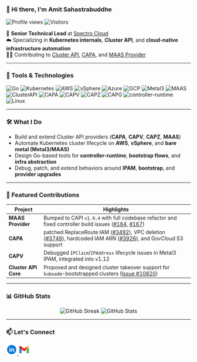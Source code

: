 ### 👋 Hi there, I'm Amit Sahastrabuddhe

<p align="left">
  <img src="https://gpvc.arturio.dev/AmitSahastra" alt="Profile views" />
  <img src="https://visitor-badge.laobi.icu/badge?page_id=AmitSahastra.AmitSahastra" alt="Visitors" />
</p>

🔭 **Senior Technical Lead** at [Spectro Cloud](https://www.spectrocloud.com/)  
☁️ Specializing in **Kubernetes internals**, **Cluster API**, and **cloud-native infrastructure automation**  
🧑‍💻 Contributing to [Cluster API](https://github.com/kubernetes-sigs/cluster-api), [CAPA](https://github.com/kubernetes-sigs/cluster-api-provider-aws), and [MAAS Provider](https://github.com/spectrocloud/cluster-api-provider-maas)

---

### 🧰 Tools & Technologies

![Go](https://img.shields.io/badge/-Go-00ADD8?style=flat&logo=go&logoColor=white)
![Kubernetes](https://img.shields.io/badge/-Kubernetes-326CE5?style=flat&logo=kubernetes&logoColor=white)
![AWS](https://img.shields.io/badge/-AWS-232F3E?style=flat&logo=amazon-aws)
![vSphere](https://img.shields.io/badge/-vSphere-73C3D5?style=flat&logo=vmware&logoColor=white)
![Azure](https://img.shields.io/badge/-Azure-0078D4?style=flat&logo=microsoft-azure&logoColor=white)
![GCP](https://img.shields.io/badge/-GCP-4285F4?style=flat&logo=google-cloud&logoColor=white)
![Metal3](https://img.shields.io/badge/-Metal3-blue?style=flat)
![MAAS](https://img.shields.io/badge/-MAAS-444444?style=flat&logo=ubuntu&logoColor=white)
![ClusterAPI](https://img.shields.io/badge/-ClusterAPI-orange)
![CAPA](https://img.shields.io/badge/-CAPA-brightgreen)
![CAPV](https://img.shields.io/badge/-CAPV-purple)
![CAPZ](https://img.shields.io/badge/-CAPZ-blueviolet)
![CAPG](https://img.shields.io/badge/-CAPG-lightgrey)
![controller-runtime](https://img.shields.io/badge/-controller--runtime-grey?style=flat)
![Linux](https://img.shields.io/badge/-Linux-FCC624?style=flat&logo=linux&logoColor=black)

---

### 🛠️ What I Do

- Build and extend Cluster API providers (**CAPA**, **CAPV**, **CAPZ**, **MAAS**)
- Automate Kubernetes cluster lifecycle on **AWS**, **vSphere**, and **bare metal (Metal3/MAAS)**
- Design Go-based tools for **controller-runtime**, **bootstrap flows**, and **infra abstraction**
- Debug, patch, and extend behaviors around **IPAM**, **bootstrap**, and **provider upgrades**

---

### 🚀 Featured Contributions

| Project | Highlights |
|--------|------------|
| **MAAS Provider** | Bumped to CAPI `v1.9.4` with full codebase refactor and fixed controller build issues ([#164](https://github.com/spectrocloud/cluster-api-provider-maas/pull/164), [#167](https://github.com/spectrocloud/cluster-api-provider-maas/pull/167)) |
| **CAPA** | patched ReplaceRoute IAM ([#3492](https://github.com/kubernetes-sigs/cluster-api-provider-aws/pull/3492)), VPC deletion ([#3749](https://github.com/kubernetes-sigs/cluster-api-provider-aws/pull/3749)), hardcoded IAM ARN ([#3926](https://github.com/kubernetes-sigs/cluster-api-provider-aws/pull/3926)), and GovCloud S3 support |
| **CAPV** | Debugged `IPClaim`/`IPAddress` lifecycle issues in Metal3 IPAM, integrated into v1.12 |
| **Cluster API Core** | Proposed and designed cluster takeover support for `kubeadm`-bootstrapped clusters ([Issue #10820](https://github.com/kubernetes-sigs/cluster-api/issues/10820)) |

---

### 📊 GitHub Stats

<div align="center">
  <img src="https://github-readme-streak-stats.herokuapp.com/?user=AmitSahastra" alt="GitHub Streak" height="180"/>
  <img src="https://github-readme-stats.vercel.app/api?username=AmitSahastra&count_private=true&show_icons=true&theme=radical" alt="GitHub Stats" height="180"/>
</div>

---

### 📫 Let's Connect

<p align="left">
  <a href="https://www.linkedin.com/in/amit-sahastrabuddhe/" target="_blank">
    <img src="https://raw.githubusercontent.com/AmitSahastra/AmitSahastra/master/assets/linkedin.png" alt="LinkedIn" height="30" width="30" />
  </a>
  <a href="mailto:amit.sahastra@gmail.com" target="_blank">
    <img src="https://raw.githubusercontent.com/AmitSahastra/AmitSahastra/master/assets/gmail.png" alt="Gmail" height="30" width="30" />
  </a>
</p>
